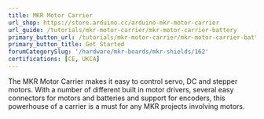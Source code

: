 ```yaml
---
title: MKR Motor Carrier
url_shop: https://store.arduino.cc/arduino-mkr-motor-carrier
url_guide: /tutorials/mkr-motor-carrier/mkr-motor-carrier-battery
primary_button_url: /tutorials/mkr-motor-carrier/mkr-motor-carrier-battery
primary_button_title: Get Started
forumCategorySlug: '/hardware/mkr-boards/mkr-shields/162'
certifications: [CE, UKCA]
---
```


The MKR Motor Carrier makes it easy to control servo, DC and stepper motors. With a number of different built in motor drivers, several easy connectors for motors and batteries and support for encoders, this powerhouse of a carrier is a must for any MKR projects involving motors. 

